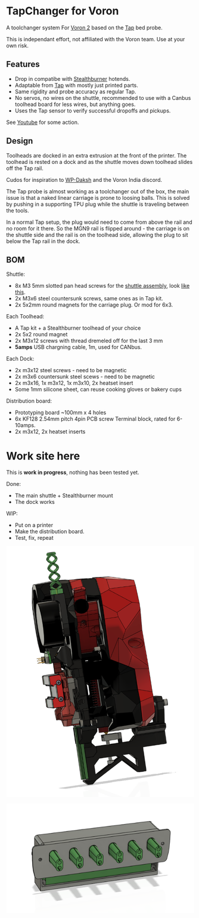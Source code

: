 # TapChanger for Voron
A toolchanger system For [Voron 2](https://github.com/VoronDesign/Voron-2) based on the [Tap](https://github.com/VoronDesign/Voron-Tap) bed probe.

This is independant effort, not affiliated with the Voron team. Use at your own risk.

## Features
* Drop in compatibe with [Stealthburner](https://github.com/VoronDesign/Voron-Stealthburner) hotends.
* Adaptable from [Tap](https://github.com/VoronDesign/Voron-Tap) with mostly just printed parts.
* Same rigidity and probe accuracy as regular Tap.
* No servos, no wires on the shuttle, recommended to use with a Canbus toolhead board for less wires, but anything goes.
* Uses the Tap sensor to verify successful dropoffs and pickups.

See [Youtube](https://www.youtube.com/playlist?list=PLqU7kX5nUJDRDw5z0NLwJ22OkV6fbjnSW) for some action.

## Design

Toolheads are docked in an extra extrusion at the front of the printer. The toolhead is rested on a dock and as the shuttle moves down toolhead slides off the Tap rail.

Cudos for inspiration to [WP-Daksh](https://github.com/ankurv2k6/wp-daksh-toolchanger) and the Voron India discord.

The Tap probe is almost working as a toolchanger out of the box, the main issue is that a naked linear carriage is prone to loosing balls.
This is solved by pushing in a supporting TPU plug while the shuttle is traveling between the tools.

In a normal Tap setup, the plug would need to come from above the rail and no room for it there. So the MGN9 rail is flipped around - the carriage is on the shuttle side and the rail is on the toolhead side, allowing the plug to sit below the Tap rail in the dock.

## BOM

Shuttle:
 * 8x M3 5mm slotted pan head screws for the [shuttle assembly](assembly.md), look [like this](https://accu-components.com/us/pan-head-screws/7119-SFP-M3-5-A4).
 * 2x M3x6 steel countersunk screws, same ones as in Tap kit.
 * 2x 5x2mm round magnets for the carriage plug. Or mod for 6x3.
 
Each Toolhead:
 * A Tap kit + a Stealthburner toolhead of your choice
 * 2x 5x2 round magnet
 * 2x M3x12 screws with thread dremeled off for the last 3 mm
 * **5amps** USB chargning cable, 1m, used for CANbus.

Each Dock:
 * 2x m3x12 steel screws - need to be magnetic
 * 2x m3x6 countersunk steel scews - need to be magnetic
 * 2x m3x16, 1x m3x12, 1x m3x10, 2x heatset insert
 * Some 1mm silicone sheet, can reuse cooking gloves or bakery cups
 
Distribution board:
 * Prototyping board ~100mm x 4 holes
 * 6x KF128 2.54mm pitch 4pin PCB screw Terminal block, rated for 6-10amps.
 * 2x m3x12, 2x heatset inserts

# Work site here

This is **work in progress**, nothing has been tested yet. 

Done:
* The main shuttle + Stealthburner mount
* The dock works

WIP: 
* Put on a printer
* Make the distribution board.
* Test, fix, repeat


![Preview](/images/side.png)

![Preview](/images/distribution_box.png)
